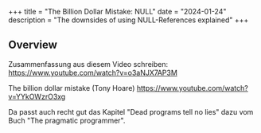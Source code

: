 +++
title = "The Billion Dollar Mistake: NULL"
date = "2024-01-24"
description = "The downsides of using NULL-References explained"
+++

## Overview

Zusammenfassung aus diesem Video schreiben:
https://www.youtube.com/watch?v=o3aNJX7AP3M 

The billion dollar mistake (Tony Hoare)
https://www.youtube.com/watch?v=YYkOWzrO3xg 

Da passt auch recht gut das Kapitel "Dead programs tell no lies" dazu vom Buch "The pragmatic programmer".